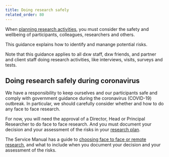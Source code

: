 ```yaml
---
title: Doing research safely
related_order: 80
---
```

When [planning research activities](/user-research/creating-and-using-research-plans/), you must consider the safety and wellbeing of participants, colleagues, researchers and others.

This guidance explains how to identify and manange potential risks.

Note that this guidance applies to all dxw staff, dxw friends, and partner and client staff doing research activities, like interviews, visits, surveys and tests.

## Doing research safely during coronavirus

We have a responsibility to keep ourselves and our participants safe and comply
with government guidance during the coronavirus (COVID-19) outbreak. In
particular, we should carefully consider whether and how to do any face to face
research.

For now, you will need the approval of a Director, Head or Principal Researcher
to do face to face research. And you must document your decision and your
assessment of the risks in your
[research plan](#how-we-create-and-use-research-plans).

The Service Manual has a guide to
[choosing face to face or remote research](https://www.gov.uk/service-manual/user-research/doing-user-research-during-coronavirus-covid-19-choosing-face-to-face-or-remote-research),
and what to include when you document your decision and your assessment of the
risks.
